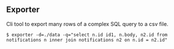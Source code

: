 ## Exporter

Cli tool to export many rows of a complex SQL query to a csv file.

```shell
$ exporter -d=./data -q="select n.id id1, n.body, n2.id from notifications n inner join notifications n2 on n.id = n2.id"
```
